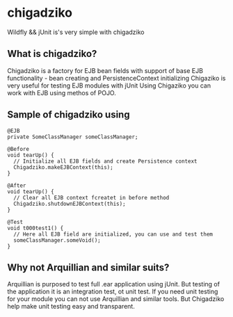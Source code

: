 # chigadziko

Wildfly && jUnit is's very simple with chigadziko

## What is chigadziko?

Chigadziko is a factory for EJB bean fields with support of base EJB functionality - bean creating and PersistenceContext initializing
Chigaziko is very useful for testing EJB modules with jUnit
Using Chigaziko you can work with EJB using methos of POJO.

## Sample of chigadziko using


    @EJB
    private SomeClassManager someClassManager;

    @Before
    void tearUp() {
      // Initialize all EJB fields and create Persistence context
      Chigadziko.makeEJBContext(this);
    }

    @After
    void tearUp() {
      // Clear all EJB context fcreatet in before method
      Chigadziko.shutdownEJBContext(this);
    }

    @Test
    void t000test1() {
      // Here all EJB field are initialized, you can use and test them
      someClassManager.someVoid();
    }

## Why not Arquillian and similar suits?

Arquillian is purposed to test full .ear application using jUnit. But testing of the application it is an integration test, ot unit test. If you need unit testing for your module you can not use Arquillian and similar tools.
But Chigadziko help make unit testing easy and transparent.


